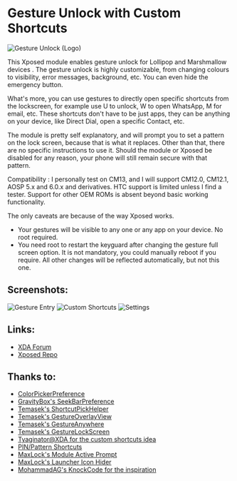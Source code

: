 # Gesture Unlock with Custom Shortcuts
![Gesture Unlock (Logo)](https://raw.githubusercontent.com/Rijul-Ahuja/GestureUnlock/master/app/src/main/res/mipmap-xxxhdpi/ic_launcher.png)

This Xposed module enables gesture unlock for Lollipop and Marshmallow devices . The gesture unlock is highly customizable, from changing colours to visibility, error messages, background, etc. You can even hide the emergency button.

What's more, you can use gestures to directly open specific shortcuts from the lockscreen, for example use U to unlock, W to open WhatsApp, M for email, etc. These shortcuts don't have to be just apps, they can be anything on your device, like Direct Dial, open a specific Contact, etc.

The module is pretty self explanatory, and will prompt you to set a pattern on the lock screen, because that is what it replaces. Other than that, there are no specific instructions to use it. Should the module or Xposed be disabled for any reason, your phone will still remain secure with that pattern.

Compatibility :
I personally test on CM13, and I will support CM12.0, CM12.1, AOSP 5.x and 6.0.x and derivatives. HTC support is limited unless I find a tester. Support for other OEM ROMs is absent beyond basic working functionality.

The only caveats are because of the way Xposed works.
+ Your gestures will be visible to any one or any app on your device. No root required.
+ You need root to restart the keyguard after changing the gesture full screen option. It is not mandatory, you could manually reboot if you require. All other changes will be reflected automatically, but not this one.

Screenshots:
------
![Gesture Entry](https://raw.githubusercontent.com/Rijul-Ahuja/GestureUnlock/master/Screenshots/gestureLock.png)
![Custom Shortcuts](https://raw.githubusercontent.com/Rijul-Ahuja/GestureUnlock/master/Screenshots/customShortcuts_2.png)
![Settings](https://raw.githubusercontent.com/Rijul-Ahuja/GestureUnlock/master/Screenshots/settingsActivity_2.png)

Links:
------
+ [XDA Forum](http://forum.xda-developers.com/xposed/modules/aosp-cm-htc-gesture-unlock-custom-t3328257)
+ [Xposed Repo](http://repo.xposed.info/module/me.rijul.gestureunlock)

Thanks to:
------
+ [ColorPickerPreference](https://github.com/attenzione/android-ColorPickerPreference)
+ [GravityBox's SeekBarPreference](https://github.com/GravityBox/GravityBox/blob/marshmallow/src/com/ceco/marshmallow/gravitybox/preference/SeekBarPreference.java)
+ [Temasek's ShortcutPickHelper](https://github.com/temasek/android_packages_apps_Settings/blob/cm-13.0/src/com/android/settings/cyanogenmod/ShortcutPickHelper.java)
+ [Temasek's GestureOverlayView](https://github.com/temasek/android_frameworks_base/blob/cm-12.1/core/java/android/gesture/GestureOverlayView.java)
+ [Temasek's GestureAnywhere](https://github.com/temasek/android_packages_apps_Settings/tree/cm-13.0/src/com/android/settings/temasek/gestureanywhere)
+ [Temasek's GestureLockScreen](https://github.com/temasek/android_frameworks_base/commit/d89f57baa936d6c2114e1a3726ca4f4f8f2b2437)
+ [Tyaginator@XDA for the custom shortcuts idea](http://forum.xda-developers.com/member.php?u=5327227)
+ [PIN/Pattern Shortcuts](http://repo.xposed.info/module/com.hamzah.pinshortcuts)
+ [MaxLock's Module Active Prompt](https://github.com/Maxr1998/MaxLock/blob/master/app/src/main/java/de/Maxr1998/xposed/maxlock/ui/SettingsActivity.java#L75)
+ [MaxLock's Launcher Icon Hider](https://github.com/Maxr1998/MaxLock/blob/master/app/src/main/java/de/Maxr1998/xposed/maxlock/ui/settings/MaxLockPreferenceFragment.java#L310)
+ [MohammadAG's KnockCode for the inspiration](http://repo.xposed.info/module/com.mohammadag.knockcode)
